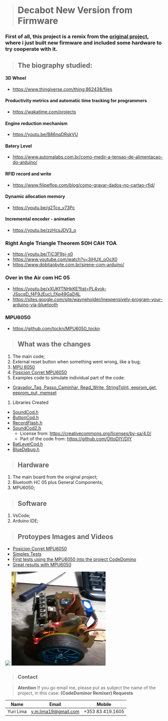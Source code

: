 <!-- Headings --> <!-- Strong --> <!-- Italics --> <!-- Blockquote --> <!-- Links --> <!-- UL --> <!-- OL --> <!-- Images --> <!-- Code Blocks --> <!-- Tables --> 
<!-- Task Lists -->

> # Decabot New Version from Firmware

### First of all, this project is a remix from the [original project](https://github.com/Yuri-Lima/firmware_robot), where i just built new firmware and included some hardware to try cooperate with it.

> ## The biography studied:

#### 3D Wheel
* https://www.thingiverse.com/thing:862438/files

#### Productivity metrics and automatic time tracking for programmers
* https://wakatime.com/projects 

#### Engine reduction mechanism
* https://youtu.be/B86nqDRskVU

#### Batery Level
* https://www.automalabs.com.br/como-medir-a-tensao-de-alimentacao-do-arduino/

#### RFID record and write
* https://www.filipeflop.com/blog/como-gravar-dados-no-cartao-rfid/

#### Dynamic allocation memory
* https://youtu.be/g2Tco_v73Pc

#### Incremental encoder - animation
* https://youtu.be/zzHcsJDV3_o

### Right Angle Triangle Theorem SOH CAH TOA  
* https://youtu.be/TjC3F9sj-x0 
* https://www.youtube.com/watch?v=3iHUX_oOcX0 
* https://www.dobitaobyte.com.br/sirene-com-arduino/ 

### Over in the Air com HC 05 
* https://youtu.be/xXUKfTNHkKE?list=PL4vok-JSscqD_f4F9JEucI_fXp49GaD4L
* https://sites.google.com/site/wayneholder/inexpensively-program-your-arduino-via-bluetooth

### MPU6050
* https://github.com/tockn/MPU6050_tockn

> ## What was the changes

1. The main code;
1. External reset button when something went wrong, like a bug;
1. [MPU 6050](https://github.com/Yuri-Lima/CodeDomino_NewFirmwares/blob/master/Code_MPU_PID/App_MPU6050_PID.ino)
1. [Posicion Corret MPU6050](https://youtu.be/N3V8oYgs7Ro)
1. Examples code to simulate individual part of the code:
  - [Gravador_Tag, Passo_Caminhar, Read_Write, StringToInt, eeprom_get, eeprom_put, memset](https://github.com/Yuri-Lima/CodeDomino_NewFirmwares/tree/master/Simula%C3%A7%C3%B5es)
1. Libraries Created
  * [SoundCod.h](https://github.com/Yuri-Lima/CodeDomino_NewFirmwares/tree/master/libraries/SoundCod)
  * [ButtonCod.h](https://github.com/Yuri-Lima/CodeDomino_NewFirmwares/tree/master/libraries/Button)
  * [RecordFlash.h](https://github.com/Yuri-Lima/CodeDomino_NewFirmwares/tree/master/libraries/RecordFlash)
  * [SoundCod2.h](https://github.com/Yuri-Lima/CodeDomino_NewFirmwares/tree/master/libraries/SoundCod2)
      * License from: https://creativecommons.org/licenses/by-sa/4.0/  
      * Part of the code from: https://github.com/OttoDIY/DIY
  * [BatLevelCod.h](https://github.com/Yuri-Lima/CodeDomino_NewFirmwares/tree/master/libraries/BatLevelCod)
  * [BlueDebug.h](https://bitbucket.org/apiice/firmware_robot/commits/d7aabaa0ca106b523513a8d5e12650b8c50fb360)

> ## Hardware

1. The main board from the original project;
1. Bluetooth HC 05 plus General Components;
1. MPU6050;

> ## Software
1. VsCode;
1. Arduino IDE;

> ## Protoypes Images and Videos
* [Posicion Corret MPU6050](https://youtu.be/N3V8oYgs7Ro)
* [Simples Tests](https://youtu.be/KEpbW0obaI0)
* [First tests using the MPU6050 into the project CodeDomino](https://youtu.be/_bp6ZzDUpjY)
* [Great results with MPU6050](https://youtu.be/3xucGsFeTs0)

![](Images)
<img src="Images/Image.png" width="300" height="300">

> ### Contact

> **Atention** If you go email me, please put as subject the name of the project, in this case: **(CodeDominor Remixer) Requests**

|  Name |  Email | Mobile  |
|-------|--------|---------|
|  Yuri Lima | y.m.lima19@gmail.com  | +353 83 419.1605  |   
